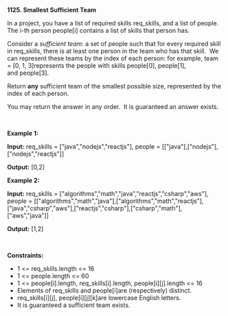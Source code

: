 **1125. Smallest Sufficient Team**

In a project, you have a list of required skills req_skills, and a list of people.  The i-th person people[i] contains a list of skills that person has.

Consider a _sufficient team_: a set of people such that for every required skill in req_skills, there is at least one person in the team who has that skill.  We can represent these teams by the index of each person: for example, team = [0, 1, 3]represents the people with skills people[0], people[1], and people[3].

Return **any** sufficient team of the smallest possible size, represented by the index of each person.

You may return the answer in any order.  It is guaranteed an answer exists.

 

**Example 1:**

**Input:** req_skills = ["java","nodejs","reactjs"], people = [["java"],["nodejs"],["nodejs","reactjs"]]

**Output:** [0,2]

**Example 2:**

**Input:** req_skills = ["algorithms","math","java","reactjs","csharp","aws"], people = [["algorithms","math","java"],["algorithms","math","reactjs"],["java","csharp","aws"],["reactjs","csharp"],["csharp","math"],["aws","java"]]

**Output:** [1,2]

 

**Constraints:**

- 1 &lt;= req_skills.length &lt;= 16
- 1 &lt;= people.length &lt;= 60
- 1 &lt;= people[i].length, req_skills[i].length, people[i][j].length &lt;= 16
- Elements of req_skills and people[i]are (respectively) distinct.
- req_skills[i][j], people[i][j][k]are lowercase English letters.
- It is guaranteed a sufficient team exists.
